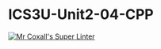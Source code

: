 # ICS3U-Unit2-04-CPP

[![Mr Coxall's Super Linter](https://github.com/Feyi-Akomolafe/ICS3U-Unit2-04-Python/workflows/Mr%20Coxall's%20Super%20Linter/badge.svg)](https://github.com/Feyi-Akomolafe/Feyi-Akomolafe/ICS3U-Unit2-04-Python/actions/)

